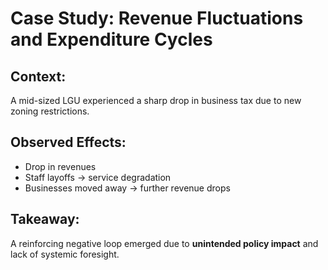 # Case Study: Revenue Fluctuations and Expenditure Cycles

## Context:

A mid-sized LGU experienced a sharp drop in business tax due to new zoning restrictions.

## Observed Effects:

- Drop in revenues
- Staff layoffs → service degradation
- Businesses moved away → further revenue drops

## Takeaway:

A reinforcing negative loop emerged due to **unintended policy impact** and lack of systemic foresight.
